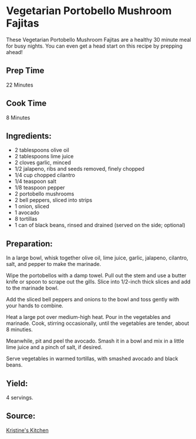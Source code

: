 Vegetarian Portobello Mushroom Fajitas
======================================

These Vegetarian Portobello Mushroom Fajitas are a healthy 30 minute meal for
busy nights. You can even get a head start on this recipe by prepping ahead!

Prep Time
---------
22 Minutes

Cook Time
---------
8 Minutes

Ingredients:
------------

- 2 tablespoons olive oil
- 2 tablespoons lime juice
- 2 cloves garlic, minced
- 1/2 jalapeno, ribs and seeds removed, finely chopped
- 1/4 cup chopped cilantro
- 1/4 teaspoon salt
- 1/8 teaspoon pepper
- 2 portobello mushrooms
- 2 bell peppers, sliced into strips
- 1 onion, sliced
- 1 avocado
- 8 tortillas
- 1 can of black beans, rinsed and drained (served on the side; optional)



Preparation:
------------

In a large bowl, whisk together olive oil, lime juice, garlic, jalapeno, cilantro,
salt, and pepper to make the marinade.

Wipe the portobellos with a damp towel. Pull out the stem and use a butter knife
or spoon to scrape out the gills. Slice into 1/2-inch thick slices and add to the
marinade bowl.

Add the sliced bell peppers and onions to the bowl and toss gently with your
hands to combine.

Heat a large pot over medium-high heat. Pour in the vegetables and marinade. Cook,
stirring occasionally, until the vegetables are tender, about 8 minuties.

Meanwhile, pit and peel the avocado. Smash it in a bowl and mix in a little lime
juice and a pinch of salt, if desired.

Serve vegetables in warmed tortillas, with smashed avocado and black beans.

Yield:
------

4 servings.

Source:
-------
[Kristine's Kitchen](https://kristineskitchenblog.com/vegetarian-portobello-mushroom-fajitas/)